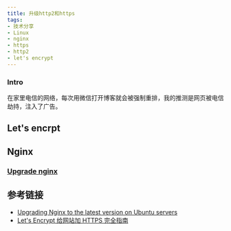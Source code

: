 ```yaml
---
title: 升级http2和https
tags: 
- 技术分享
- Linux
- nginx
- https
- http2
- let's encrypt
---
```


### Intro
在家里电信的网络，每次用微信打开博客就会被强制重排，我的推测是网页被电信劫持，注入了广告。

## Let's encrpt

## Nginx

### [Upgrade nginx](https://leftshift.io/upgrading-nginx-to-the-latest-version-on-ubuntu-servers)


## 参考链接
- [Upgrading Nginx to the latest version on Ubuntu servers](https://leftshift.io/upgrading-nginx-to-the-latest-version-on-ubuntu-servers)
- [Let's Encrypt 给网站加 HTTPS 完全指南](https://ksmx.me/letsencrypt-ssl-https)
